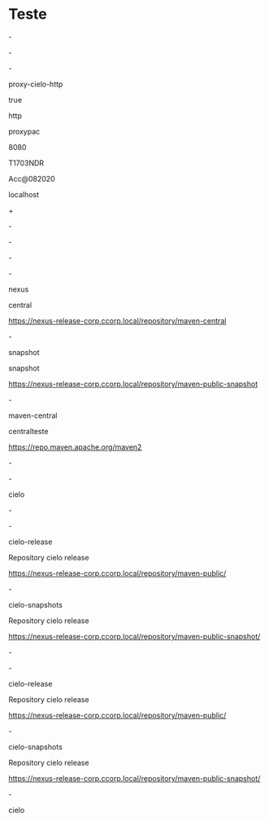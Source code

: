 # Teste


<?xml version="1.0" encoding="UTF-8"?>

<!-- Licensed to the Apache Software Foundation (ASF) under one or more contributor license agreements. See the NOTICE file distributed with this work for additional information regarding copyright ownership. The ASF licenses this file to you under the Apache License, Version 2.0 (the "License"); you may not use this file except in compliance with the License. You may obtain a copy of the License athttp://www.apache.org/licenses/LICENSE-2.0 Unless required by applicable law or agreed to in writing, software distributed under the License is distributed on an "AS IS" BASIS, WITHOUT WARRANTIES OR CONDITIONS OF ANY KIND, either express or implied. See the License for the specific language governing permissions and limitations under the License. -->

<!--| This is the configuration file for Maven. It can be specified at two levels:|| 1. User Level. This settings.xml file provides configuration for a single| user, and is normally provided in| ${user.home}/.m2/settings.xml.|| NOTE: This location can be overridden with the CLI option:|| -s /path/to/user/settings.xml|| 2. Global Level. This settings.xml file provides configuration for all| Maven users on a machine (assuming they're all using the| same Maven installation). It's normally provided in| ${maven.home}/conf/settings.xml.|| NOTE: This location can be overridden with the CLI option:|| -gs /path/to/global/settings.xml|| The sections in this sample file are intended to give you a running start| at getting the most out of your Maven installation. Where appropriate, the| default values (values used when the setting is not specified) are provided.||-->

-<settings xsi:schemaLocation="http://maven.apache.org/SETTINGS/1.0.0 http://maven.apache.org/xsd/settings-1.0.0.xsd" xmlns:xsi="http://www.w3.org/2001/XMLSchema-instance" xmlns="http://maven.apache.org/SETTINGS/1.0.0">


-<proxies>


-<proxy>

<id>proxy-cielo-http</id>

<active>true</active>

<protocol>http</protocol>

<host>proxypac</host>

<port>8080</port>

<username>T1703NDR</username>

<password>Acc@082020</password>

<nonProxyHosts>localhost</nonProxyHosts>

</proxy>


+<proxy>

</proxies>

<!-- localRepository| The path to the local repository maven will use to store artifacts.|| Default: ~/.m2/repository<localRepository>/path/to/local/repo</localRepository> -->


<!-- interactiveMode| This will determine whether maven prompts you when it needs input. If set| to false, maven will use a sensible default value, perhaps based on some| other setting, for the parameter in question.|| Default: true<interactiveMode>true</interactiveMode> -->


<!-- offline| Determines whether maven should attempt to connect to the network when| executing a build. This will have an effect on artifact downloads,| artifact deployment, and others.|| Default: false<offline>false</offline> -->


<!-- pluginGroups| This is a list of additional group identifiers that will be searched when| resolving plugins by their prefix, i.e. when invoking a command line like| "mvn prefix:goal". Maven will automatically add the group identifiers| "org.apache.maven.plugins" and "org.codehaus.mojo" if these are not| already contained in the list.|-->



-<pluginGroups>

<!-- pluginGroup| Specifies a further group identifier to use for plugin lookup.<pluginGroup>com.your.plugins</pluginGroup> -->


</pluginGroups>

<!-- proxies| This is a list of proxies which can be used on this machine to connect to| the network. Unless otherwise specified (by system property or command- | line switch), the first proxy specification in this list marked as active| will be used.|-->


<!-- servers| This is a list of authentication profiles, keyed by the server-id used| within the system. Authentication profiles can be used whenever maven must| make a connection to a remote server.|-->



-<servers>

<!-- server| Specifies the authentication information to use when connecting to a| particular server, identified by a unique name within the system| (referred to by the 'id' attribute below).|| NOTE: You should either specify username/password OR| privateKey/passphrase, since these pairings are used together.|<server><id>deploymentRepo</id><username>repouser</username><password>repopwd</password></server> -->


<!-- Another sample, using keys to authenticate.<server><id>siteServer</id><privateKey>/path/to/private/key</privateKey><passphrase>optional; leave empty if not used.</passphrase></server> -->


</servers>

<!-- mirrors| This is a list of mirrors to be used in downloading artifacts from remote| repositories.|| It works like this: a POM may declare a repository to use in resolving| certain artifacts. However, this repository may have problems with heavy| traffic at times, so people have mirrored it to several places.|| That repository definition will have a unique id, so we can create a| mirror reference for that repository, to be used as an alternate download| site. The mirror site will be the preferred server for that repository.|-->



-<mirrors>

<!-- mirror| Specifies a repository mirror site to use instead of a given repository.| The repository that this mirror serves has an ID that matches the| mirrorOf element of this mirror. IDs are used for inheritance and direct| lookup purposes, and must be unique across the set of mirrors.|<mirror><id>mirrorId</id><mirrorOf>repositoryId</mirrorOf><name>Human Readable Name for this Mirror.</name><url>http://my.repository.com/repo/path</url></mirror> -->



-<mirror>

<id>nexus</id>

<mirrorOf>central</mirrorOf>

<url>https://nexus-release-corp.ccorp.local/repository/maven-central</url>

</mirror>


-<mirror>

<id>snapshot</id>

<mirrorOf>snapshot</mirrorOf>

<url>https://nexus-release-corp.ccorp.local/repository/maven-public-snapshot</url>

</mirror>


-<mirror>

<id>maven-central</id>

<mirrorOf>centralteste</mirrorOf>

<url>https://repo.maven.apache.org/maven2</url>

</mirror>

</mirrors>

<!-- profiles| This is a list of profiles which can be activated in a variety of ways,| and which can modify the build process. Profiles provided in the| settings.xml are intended to provide local machine-specific paths and| repository locations which allow the build to work in the local| environment.|| For example, if you have an integration testing plugin - like cactus - | that needs to know where your Tomcat instance is installed, you can| provide a variable here such that the variable is dereferenced during the| build process to configure the cactus plugin.|| As noted above, profiles can be activated in a variety of ways. One| way - the activeProfiles section of this document (settings.xml) - will be| discussed later. Another way essentially relies on the detection of a| system property, either matching a particular value for the property, or| merely testing its existence. Profiles can also be activated by JDK| version prefix, where a value of '1.4' might activate a profile when the| build is executed on a JDK version of '1.4.2_07'. Finally, the list of| active profiles can be specified directly from the command line.|| NOTE: For profiles defined in the settings.xml, you are restricted to| specifying only artifact repositories, plugin repositories, and| free-form properties to be used as configuration variables for| plugins in the POM.||-->



-<profiles>


-<profile>

<id>cielo</id>


-<repositories>


-<repository>

<id>cielo-release</id>

<name>Repository cielo release</name>

<url>https://nexus-release-corp.ccorp.local/repository/maven-public/</url>

</repository>


-<repository>

<id>cielo-snapshots</id>

<name>Repository cielo release</name>

<url>https://nexus-release-corp.ccorp.local/repository/maven-public-snapshot/</url>

</repository>

</repositories>


-<pluginRepositories>


-<pluginRepository>

<id>cielo-release</id>

<name>Repository cielo release</name>

<url>https://nexus-release-corp.ccorp.local/repository/maven-public/</url>

</pluginRepository>


-<pluginRepository>

<id>cielo-snapshots</id>

<name>Repository cielo release</name>

<url>https://nexus-release-corp.ccorp.local/repository/maven-public-snapshot/</url>

</pluginRepository>

</pluginRepositories>

</profile>

<!-- profile| Specifies a set of introductions to the build process, to be activated| using one or more of the mechanisms described above. For inheritance| purposes, and to activate profiles via <activatedProfiles/> or the| command line, profiles have to have an ID that is unique.|| An encouraged best practice for profile identification is to use a| consistent naming convention for profiles, such as 'env-dev',| 'env-test', 'env-production', 'user-jdcasey', 'user-brett', etc. This| will make it more intuitive to understand what the set of introduced| profiles is attempting to accomplish, particularly when you only have a| list of profile id's for debug.|| This profile example uses the JDK version to trigger activation, and| provides a JDK-specific repo.<profile><id>jdk-1.4</id><activation><jdk>1.4</jdk></activation><repositories><repository><id>jdk14</id><name>Repository for JDK 1.4 builds</name><url>http://www.myhost.com/maven/jdk14</url><layout>default</layout><snapshotPolicy>always</snapshotPolicy></repository></repositories></profile> -->


<!--| Here is another profile, activated by the system property 'target-env'| with a value of 'dev', which provides a specific path to the Tomcat| instance. To use this, your plugin configuration might hypothetically| look like:|| ...| <plugin>| <groupId>org.myco.myplugins</groupId>| <artifactId>myplugin</artifactId>|| <configuration>| <tomcatLocation>${tomcatPath}</tomcatLocation>| </configuration>| </plugin>| ...|| NOTE: If you just wanted to inject this configuration whenever someone| set 'target-env' to anything, you could just leave off the| <value/> inside the activation-property.|<profile><id>env-dev</id><activation><property><name>target-env</name><value>dev</value></property></activation><properties><tomcatPath>/path/to/tomcat/instance</tomcatPath></properties></profile> -->


</profiles>


-<activeProfiles>

<activeProfile>cielo</activeProfile>

</activeProfiles>

</settings>
